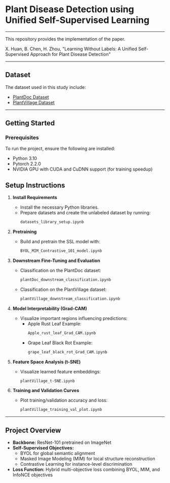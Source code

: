 # Plant Disease Detection using Unified Self-Supervised Learning
---
This repository provides the implementation of the paper.

X. Huan, B. Chen, H. Zhou, "Learning Without Labels: A Unified Self-Supervised Approach for Plant Disease Detection" 

---
## Dataset
The dataset used in this study include:
- [PlantDoc Dataset](https://github.com/pratikkayal/PlantDoc-Dataset)
- [PlantVillage Dataset](https://github.com/spMohanty/PlantVillage-Dataset)

---       
## Getting Started
### Prerequisites
To run the project, ensure the following are installed:
- Python 3.10   
- Pytorch 2.2.0
- NVIDIA GPU with CUDA and CuDNN support (for training speedup)

## Setup Instructions

1. **Install Requirements**
   - Install the necessary Python libraries.
   - Prepare datasets and create the unlabeled dataset by running:
     ```bash
     datasets_library_setup.ipynb
     ```

2. **Pretraining**
   - Build and pretrain the SSL model with:
     ```bash
     BYOL_MIM_Contrastive_101_model.ipynb
     ```

3. **Downstream Fine-Tuning and Evaluation**
   - Classification on the PlantDoc dataset:
     ```bash
     plantDoc_downstream_classification.ipynb
     ```
   - Classification on the PlantVillage dataset:
     ```bash
     plantVillage_downstream_classification.ipynb
     ```

4. **Model Interpretability (Grad-CAM)**
   - Visualize important regions influencing predictions:
     - Apple Rust Leaf Example:
       ```bash
       Apple_rust_leaf_Grad_CAM.ipynb
       ```
     - Grape Leaf Black Rot Example:
       ```bash
       grape_leaf_black_rot_Grad_CAM.ipynb
       ```

5. **Feature Space Analysis (t-SNE)**
   - Visualize learned feature embeddings:
     ```bash
     plantVillage_t-SNE.ipynb
     ```

6. **Training and Validation Curves**
   - Plot training/validation accuracy and loss:
     ```bash
     plantVillage_training_val_plot.ipynb
     ```

---

## Project Overview

- **Backbone:** ResNet-101 pretrained on ImageNet
- **Self-Supervised Objectives:** 
  - BYOL for global semantic alignment
  - Masked Image Modeling (MIM) for local structure reconstruction
  - Contrastive Learning for instance-level discrimination
- **Loss Function:** Hybrid multi-objective loss combining BYOL, MIM, and InfoNCE objectives
